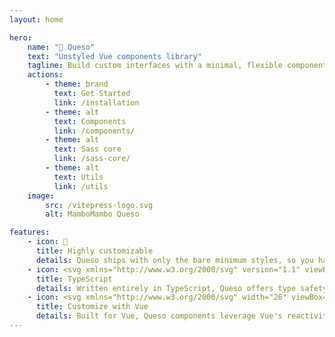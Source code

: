 ```yaml
---
layout: home

hero:
    name: "🧀 Queso"
    text: "Unstyled Vue components library"
    tagline: Build custom interfaces with a minimal, flexible component library for Vue.js
    actions:
        - theme: brand
          text: Get Started
          link: /installation
        - theme: alt
          text: Components
          link: /components/
        - theme: alt
          text: Sass core
          link: /sass-core/
        - theme: alt
          text: Utils
          link: /utils
    image:
        src: /vitepress-logo.svg
        alt: MamboMambo Queso

features:
    - icon: 🎨
      title: Highly customizable
      details: Queso ships with only the bare minimum styles, so you have total freedom to design and integrate components into any design system.
    - icon: <svg xmlns="http://www.w3.org/2000/svg" version="1.1" viewBox="0 0 754 754"><rect x="165.5" y="165.5" width="423" height="423" rx="50" ry="50" fill="#3178c6"/><path d="M427.3,502.1v41.4c6.7,3.4,14.7,6,23.9,7.8,9.2,1.7,18.9,2.6,29,2.6s19.3-.9,28.3-2.8c8.9-1.9,16.7-5,23.5-9.4,6.7-4.4,12-10,16-17.1,3.9-7,5.9-15.7,5.9-26s-1.1-14.1-3.4-19.7-5.5-10.7-9.7-15.1c-4.2-4.4-9.3-8.3-15.2-11.8-5.9-3.5-12.6-6.8-20-9.9-5.4-2.2-10.3-4.4-14.6-6.5-4.3-2.1-8-4.3-11-6.5-3-2.2-5.3-4.5-7-7-1.6-2.5-2.5-5.2-2.5-8.3s.7-5.4,2.2-7.7,3.5-4.2,6.2-5.9c2.7-1.6,5.9-2.9,9.8-3.8,3.9-.9,8.2-1.4,12.9-1.4s7.1.3,10.9.8c3.8.5,7.7,1.3,11.6,2.4,3.9,1.1,7.6,2.4,11.3,4.1,3.7,1.6,7,3.5,10.1,5.7v-38.6c-6.3-2.4-13.2-4.2-20.6-5.4s-16-1.7-25.7-1.7-19.1,1.1-27.9,3.2-16.5,5.4-23.2,9.9c-6.7,4.5-12,10.2-15.8,17.1-3.9,6.9-5.8,15.2-5.8,24.9s3.6,22.8,10.7,31.5c7.1,8.7,17.9,16.1,32.4,22.1,5.7,2.3,11,4.6,15.9,6.8s9.2,4.6,12.7,7c3.6,2.4,6.4,5,8.5,7.9,2.1,2.8,3.1,6.1,3.1,9.7s-.6,5.1-1.9,7.4-3.3,4.3-5.9,5.9-5.9,3-9.8,3.9c-3.9.9-8.5,1.4-13.8,1.4-9,0-17.8-1.6-26.6-4.7-8.8-3.1-16.9-7.9-24.4-14.2h0ZM357.8,400.2h53.1v-33.9h-147.9v33.9h52.8v151.1h42v-151.1Z" fill="#fff" fill-rule="evenodd"/></svg>
      title: TypeScript
      details: Written entirely in TypeScript, Queso offers type safety, smart autocompletion, and a reliable developer experience.
    - icon: <svg xmlns="http://www.w3.org/2000/svg" width="26" viewBox="0 0 256 220.8"><path fill="#41B883" d="M204.8 0H256L128 220.8 0 0h97.92L128 51.2 157.44 0h47.36Z"/><path fill="#41B883" d="m0 0 128 220.8L256 0h-51.2L128 132.48 50.56 0H0Z"/><path fill="#35495E" d="M50.56 0 128 133.12 204.8 0h-47.36L128 51.2 97.92 0H50.56Z"/></svg>
      title: Customize with Vue
      details: Built for Vue, Queso components leverage Vue's reactivity and slot system for dynamic, interactive UIs.
---
```

